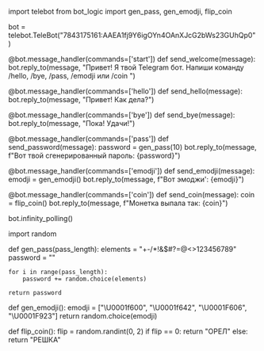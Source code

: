 import telebot
from bot_logic import gen_pass, gen_emodji, flip_coin  

bot = telebot.TeleBot("7843175161:AAEA1fj9Y6igOYn4OAnXJcG2bWs23GUhQp0")


@bot.message_handler(commands=['start'])
def send_welcome(message):
    bot.reply_to(message, "Привет! Я твой Telegram бот. Напиши команду /hello, /bye, /pass, /emodji или /coin  ")

@bot.message_handler(commands=['hello'])
def send_hello(message):
    bot.reply_to(message, "Привет! Как дела?")

@bot.message_handler(commands=['bye'])
def send_bye(message):
    bot.reply_to(message, "Пока! Удачи!")

@bot.message_handler(commands=['pass'])
def send_password(message):
    password = gen_pass(10) 
    bot.reply_to(message, f"Вот твой сгенерированный пароль: {password}")

@bot.message_handler(commands=['emodji'])
def send_emodji(message):
    emodji = gen_emodji()
    bot.reply_to(message, f"Вот эмоджи': {emodji}")

@bot.message_handler(commands=['coin'])
def send_coin(message):
    coin = flip_coin()
    bot.reply_to(message, f"Монетка выпала так: {coin}")

bot.infinity_polling()



import random

def gen_pass(pass_length):
    elements = "+-/*!&$#?=@<>123456789"
    password = ""

    for i in range(pass_length):
        password += random.choice(elements)

    return password

def gen_emodji():
    emodji = ["\U0001f600", "\U0001f642", "\U0001F606", "\U0001F923"]
    return random.choice(emodji)

def flip_coin():
    flip = random.randint(0, 2)
    if flip == 0:
        return "ОРЕЛ"
    else:
        return "РЕШКА"
